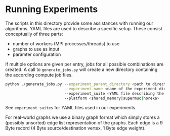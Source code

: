 # Running Experiments

The scripts in this directory provide some assistances with running our algorithms.
YAML files are used to describe a specific setup. These consist conceptually of three parts:
  - number of workers (MPI processes/threads) to use
  - graphs to use as input
  - paramter configuration
  
If multiple options are given per entry, jobs for all possible combinations are created.
A call to `generate_jobs.py` will create a new directory containing the according compute job files.

```sh
python ./generate_jobs.py --experiment_parent_directory <path to directory where experiment directory will be created> \
                          --experiment_name <name of the experiment directory to be created>
                          --experiment_suite <YAML file describing the experiment>
                          --platform <shared_memory|supermuc|horeka>
```

See `experiment_suites` for YAML files used in our experiments.

For real-world graphs we use a binary graph format which simply stores a (possibly unsorted) edge list representation of the graphs.
Each edge is a 9 Byte record (4 Byte source/destination vertex, 1 Byte edge weight).
